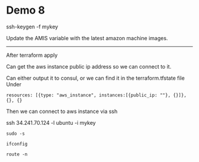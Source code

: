 # Demo 8

ssh-keygen -f mykey

Update the AMIS variable with the latest amazon machine images.

---

After terraform apply

Can get the aws instance public ip address so we can connect to it.

Can either output it to consul, or we can find it in the terraform.tfstate file
Under

`resources: [{type: "aws_instance", instances:[{public_ip: ""}, {}]}, {}, {}`

Then we can connect to aws instance via ssh

ssh 34.241.70.124 -l ubuntu -i mykey

`sudo -s`

`ifconfig`

`route -n`
